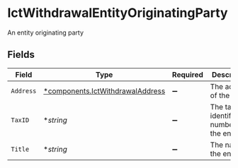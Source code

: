 # IctWithdrawalEntityOriginatingParty

An entity originating party


## Fields

| Field                                                                               | Type                                                                                | Required                                                                            | Description                                                                         | Example                                                                             |
| ----------------------------------------------------------------------------------- | ----------------------------------------------------------------------------------- | ----------------------------------------------------------------------------------- | ----------------------------------------------------------------------------------- | ----------------------------------------------------------------------------------- |
| `Address`                                                                           | [*components.IctWithdrawalAddress](../../models/components/ictwithdrawaladdress.md) | :heavy_minus_sign:                                                                  | The address of the entity                                                           |                                                                                     |
| `TaxID`                                                                             | **string*                                                                           | :heavy_minus_sign:                                                                  | The tax identification number of the entity                                         | 987-65-4321                                                                         |
| `Title`                                                                             | **string*                                                                           | :heavy_minus_sign:                                                                  | The name of the entity                                                              | Acme, Inc.                                                                          |